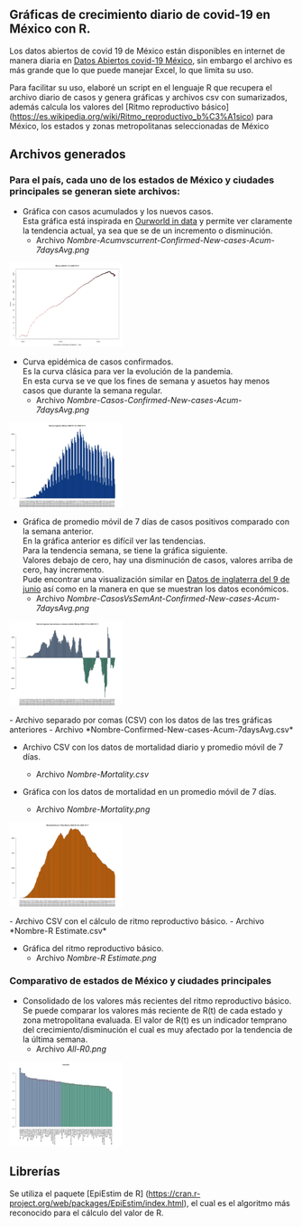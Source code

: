 ## Gráficas de crecimiento diario de covid-19 en México con R.
Los datos abiertos de covid 19 de México están disponibles en internet de manera diaria en  [Datos Abiertos covid-19  México](http://datosabiertos.salud.gob.mx/gobmx/salud/datos_abiertos/datos_abiertos_covid19.zip), sin embargo el archivo es más grande que lo que puede manejar Excel, lo que limita su uso.


Para facilitar su uso, elaboré un script en el lenguaje R que recupera el archivo diario de casos y genera gráficas y archivos csv con sumarizados, además calcula los valores del [Ritmo reproductivo básico] (https://es.wikipedia.org/wiki/Ritmo_reproductivo_b%C3%A1sico) para México, los estados y zonas metropolitanas seleccionadas de México


## Archivos generados 

### Para el país, cada uno de los estados de México y ciudades principales se generan siete archivos:

- Gráfica con casos acumulados y los nuevos casos. 
<br>Esta gráfica está inspirada en [Ourworld in data](https://ourworldindata.org/grapher/daily-new-confirmed-cases-of-covid-19-vs-cumulative-cases-positive-rate) y permite ver claramente la tendencia actual, ya sea que se de un incremento  o disminución.
	- Archivo *Nombre-Acumvscurrent-Confirmed-New-cases-Acum-7daysAvg.png*
<p align="left">
  <img src="./img/Mexico-Acumvscurrent-Confirmed-New-cases-Acum-7daysAvg.png" alt="Grafica comparativa Mexico" width="200">
</p>

- Curva epidémica de casos confirmados. 
<br>Es la curva clásica para ver la evolución de la pandemia. 
<br>En esta curva se ve que los fines de semana y asuetos hay menos casos que durante la semana regular.
	- Archivo *Nombre-Casos-Confirmed-New-cases-Acum-7daysAvg.png*
<p align="left">
  <img src="./img/Mexico-Casos-Confirmed-New-cases-Acum-7daysAvg.png" alt="Grafica comparativa Mexico" width="200">
</p>

- Gráfica de promedio móvil de 7 días de casos positivos comparado con la semana anterior. <br> 
En la gráfica anterior es difícil ver las tendencias.
<br>Para la tendencia semana, se tiene la gráfica siguiente.
<br>Valores debajo de cero, hay una disminución de casos, valores arriba de cero, hay incremento. 
<br>Pude encontrar una visualización similar en [Datos de inglaterra del 9 de junio](https://www.cebm.net/covid-19/covid-19-death-data-in-england-update-9th-june) así como en la manera en que se muestran los datos económicos.
	- Archivo *Nombre-CasosVsSemAnt-Confirmed-New-cases-Acum-7daysAvg.png*
<p align="left">
  <img src="./img/Mexico-CasosVsSemAnt-Confirmed-New-cases-Acum-7daysAvg.png" alt="Grafica comparativa Mexico" width="200">
</p>
- Archivo separado por comas (CSV) con los datos de las tres gráficas anteriores
	- Archivo *Nombre-Confirmed-New-cases-Acum-7daysAvg.csv*

- Archivo CSV con los datos de mortalidad diario y promedio móvil de 7 días.
	- Archivo *Nombre-Mortality.csv*

- Gráfica con los datos de mortalidad en un promedio móvil de 7 días.
	- Archivo *Nombre-Mortality.png*
<p align="left">
  <img src="./img/Mexico-Mortality.png" width="200">
</p>
- Archivo CSV con el cálculo de ritmo reproductivo básico.
	- Archivo *Nombre-R Estimate.csv*

- Gráfica del ritmo reproductivo básico.
	- Archivo *Nombre-R Estimate.png*
	
	
### Comparativo de estados de México y ciudades principales

- Consolidado de los valores más recientes del ritmo reproductivo básico.
<br>Se puede comparar los valores más reciente de R(t) de cada estado y zona metropolitana evaluada. El valor de R(t) es un indicador temprano del crecimiento/disminución el cual es muy afectado por la tendencia de la última semana.
	- Archivo *All-R0.png*	
<p align="left">
  <img src="./img/All-R0.png" width="200">
</p>

## Librerías
Se utiliza el paquete [EpiEstim de R] (https://cran.r-project.org/web/packages/EpiEstim/index.html), el cual es el algoritmo más reconocido para el cálculo del valor de R.